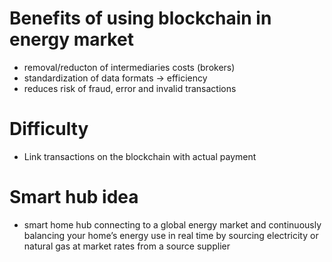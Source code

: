 # Benefits of using blockchain in energy market

- removal/reducton of intermediaries costs (brokers)
- standardization of data formats -> efficiency
- reduces risk of fraud, error and invalid transactions

# Difficulty

- Link transactions on the blockchain with actual payment

# Smart hub idea

- smart home hub connecting to a global energy market and continuously
balancing your home’s energy use in real time by sourcing
electricity or natural gas at market rates from a source
supplier
